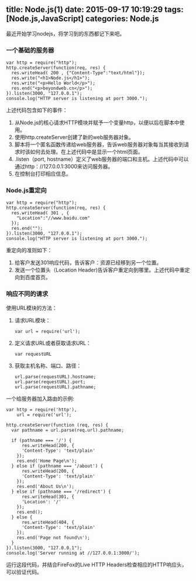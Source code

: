 title: Node.js(1)
date: 2015-09-17 10:19:29
tags: [Node.js,JavaScript]
categories: Node.js
---
最近开始学习nodejs，将学习到的东西都记下来吧。

### 一个基础的服务器

```
var http = require("http");  
http.createServer(function(req, res) {  
  res.writeHead( 200 , {"Content-Type":"text/html"});  
  res.write("<h1>Node.js</h1>");  
  res.write("<p>Hello World</p>");  
  res.end("<p>beyondweb.cn</p>");  
}).listen(3000, "127.0.0.1");  
console.log("HTTP server is listening at port 3000.");  
```
上述代码包含如下的事件：
1. 从Node.js的核心请求HTTP模块并赋予一个变量http，以便以后在脚本中使用。
2. 使用http.createServer创建了新的web服务器对象。
3. 脚本将一个匿名函数传递给web服务器，告诉web服务器对象每当其接收到请求时该如何去处理。在上述代码中是显示一个html页面。
4. .listen（port, hostname）定义了web服务器的端口和主机。上述代码中可以通过http：//127.0.0.1:3000来访问服务器。
5. 在控制台打印相应信息。

### Node.js重定向 
```
var http = require("http");  
http.createServer(function(req, res) {  
  res.writeHead( 301 , {  
    "Location":"//www.baidu.com"  
  });  
  res.end("");  
}).listen(3000, "127.0.0.1");  
console.log("HTTP server is listening at port 3000.");  
```
重定向的准则如下：
1. 给客户发送301响应代码，告诉客户：资源已经移到另一个位置。
2. 发送一个位置头（Location Header)告诉客户重定向到哪里。上述代码中重定向到百度首页。

### 响应不同的请求

使用URL模块的方法：
1. 请求URL模块：
    ```
    var url = require('url');  
    ```
2. 定义请求URL或者获取请求URL：
    ```
    var requestURL   
    ```
3. 获取主机名称、端口、路径：
    ```
    url.parse(requestURL).hostname;  
    url.parse(requestURL).port;  
    url.parse(requestURL).pathname; 
    ```
一个给服务器加入路由的示例:
```
var http = require('http'),  
    url = require('url');  
  
http.createServer(function (req, res) {  
  var pathname = url.parse(req.url).pathname;  
  
  if (pathname === '/') {  
      res.writeHead(200, {  
      'Content-Type': 'text/plain'  
    });  
    res.end('Home Page\n');  
  } else if (pathname === '/about') {  
      res.writeHead(200, {  
      'Content-Type': 'text/plain'  
    });  
    res.end('About Us\n');  
  } else if (pathname === '/redirect') {  
      res.writeHead(301, {  
      'Location': '/'  
    });  
    res.end();  
  } else {  
      res.writeHead(404, {  
      'Content-Type': 'text/plain'  
    });  
    res.end('Page not found\n');  
  }  
}).listen(3000, "127.0.0.1");  
console.log('Server running at //127.0.0.1:3000/'); 
```
运行这段代码，并结合FireFox的Live HTTP Headers检查相应的HTTP响应头，可以验证代码。